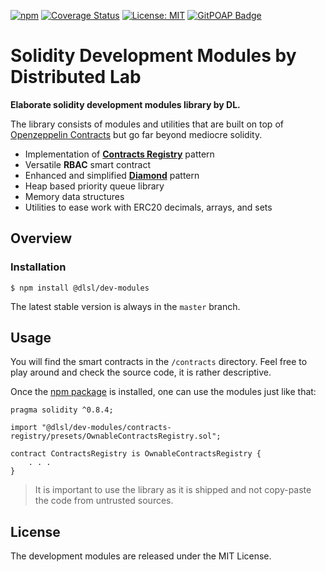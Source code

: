 [![npm](https://img.shields.io/npm/v/@dlsl/dev-modules.svg)](https://www.npmjs.com/package/@dlsl/dev-modules) 
[![Coverage Status](https://codecov.io/gh/dl-solidity-library/dev-modules/graph/badge.svg)](https://codecov.io/gh/dl-solidity-library/dev-modules)
[![License: MIT](https://img.shields.io/badge/License-MIT-yellow.svg)](https://opensource.org/licenses/MIT)
[![GitPOAP Badge](https://public-api.gitpoap.io/v1/repo/dl-solidity-library/dev-modules/badge)](https://www.gitpoap.io/gh/dl-solidity-library/dev-modules)

# Solidity Development Modules by Distributed Lab

**Elaborate solidity development modules library by DL.**

The library consists of modules and utilities that are built on top of [Openzeppelin Contracts](https://github.com/OpenZeppelin/openzeppelin-contracts) but go far beyond mediocre solidity.

- Implementation of [**Contracts Registry**](https://eips.ethereum.org/EIPS/eip-6224) pattern
- Versatile **RBAC** smart contract
- Enhanced and simplified [**Diamond**](https://eips.ethereum.org/EIPS/eip-2535) pattern
- Heap based priority queue library
- Memory data structures
- Utilities to ease work with ERC20 decimals, arrays, and sets

## Overview

### Installation

```console
$ npm install @dlsl/dev-modules
```

The latest stable version is always in the `master` branch.

## Usage

You will find the smart contracts in the `/contracts` directory. Feel free to play around and check the source code, it is rather descriptive.

Once the [npm package](https://www.npmjs.com/package/@dlsl/dev-modules) is installed, one can use the modules just like that:

```solidity
pragma solidity ^0.8.4;

import "@dlsl/dev-modules/contracts-registry/presets/OwnableContractsRegistry.sol";

contract ContractsRegistry is OwnableContractsRegistry {
    . . .
}
```

> It is important to use the library as it is shipped and not copy-paste the code from untrusted sources.

## License

The development modules are released under the MIT License.
